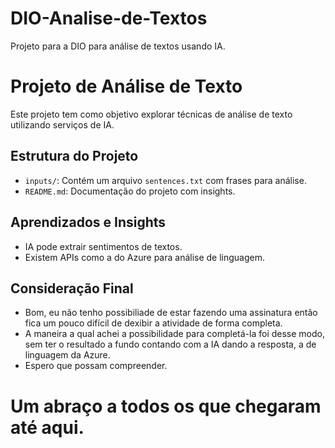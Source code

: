 # DIO-Analise-de-Textos
Projeto para a DIO para análise de textos usando IA.

# Projeto de Análise de Texto

Este projeto tem como objetivo explorar técnicas de análise de texto utilizando serviços de IA.

## Estrutura do Projeto
- `inputs/`: Contém um arquivo `sentences.txt` com frases para análise.
- `README.md`: Documentação do projeto com insights.

## Aprendizados e Insights
- IA pode extrair sentimentos de textos.
- Existem APIs como a do Azure para análise de linguagem.


## Consideração Final
- Bom, eu não tenho possibiliade de estar fazendo uma assinatura então fica um pouco difícil de dexibir a atividade de forma completa. 
- A maneira a qual achei a possibilidade para completá-la foi desse modo, sem ter o resultado a fundo contando com a IA dando a resposta, a de linguagem da Azure.
- Espero que possam compreender.

# Um abraço a todos os que chegaram até aqui.